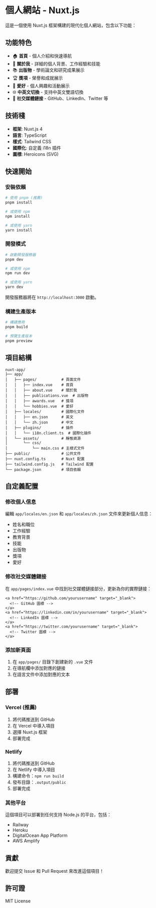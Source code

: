 # 個人網站 - Nuxt.js

這是一個使用 Nuxt.js 框架構建的現代化個人網站，包含以下功能：

## 功能特色

- 🏠 **首頁** - 個人介紹和快速導航
- 👤 **關於我** - 詳細的個人背景、工作經驗和技能
- 📚 **出版物** - 學術論文和研究成果展示
- 🏆 **獎項** - 榮譽和成就展示
- 🎨 **愛好** - 個人興趣和活動展示
- 🌐 **中英文切換** - 支持中英文雙語切換
- 🔗 **社交媒體鏈接** - GitHub、LinkedIn、Twitter 等

## 技術棧

- **框架**: Nuxt.js 4
- **語言**: TypeScript
- **樣式**: Tailwind CSS
- **國際化**: 自定義 i18n 插件
- **圖標**: Heroicons (SVG)

## 快速開始

### 安裝依賴

```bash
# 使用 pnpm (推薦)
pnpm install

# 或使用 npm
npm install

# 或使用 yarn
yarn install
```

### 開發模式

```bash
# 啟動開發服務器
pnpm dev

# 或使用 npm
npm run dev

# 或使用 yarn
yarn dev
```

開發服務器將在 `http://localhost:3000` 啟動。

### 構建生產版本

```bash
# 構建應用
pnpm build

# 預覽生產版本
pnpm preview
```

## 項目結構

```
nuxt-app/
├── app/
│   ├── pages/           # 頁面文件
│   │   ├── index.vue    # 首頁
│   │   ├── about.vue    # 關於我
│   │   ├── publications.vue  # 出版物
│   │   ├── awards.vue   # 獎項
│   │   └── hobbies.vue  # 愛好
│   ├── locales/         # 國際化文件
│   │   ├── en.json      # 英文
│   │   └── zh.json      # 中文
│   ├── plugins/         # 插件
│   │   └── i18n.client.ts  # 國際化插件
│   └── assets/          # 靜態資源
│       └── css/
│           └── main.css # 主樣式文件
├── public/              # 公共文件
├── nuxt.config.ts       # Nuxt 配置
├── tailwind.config.js   # Tailwind 配置
└── package.json         # 項目依賴
```

## 自定義配置

### 修改個人信息

編輯 `app/locales/en.json` 和 `app/locales/zh.json` 文件來更新個人信息：

- 姓名和職位
- 工作經驗
- 教育背景
- 技能
- 出版物
- 獎項
- 愛好

### 修改社交媒體鏈接

在 `app/pages/index.vue` 中找到社交媒體鏈接部分，更新為你的實際鏈接：

```vue
<a href="https://github.com/yourusername" target="_blank">
  <!-- GitHub 圖標 -->
</a>
<a href="https://linkedin.com/in/yourusername" target="_blank">
  <!-- LinkedIn 圖標 -->
</a>
<a href="https://twitter.com/yourusername" target="_blank">
  <!-- Twitter 圖標 -->
</a>
```

### 添加新頁面

1. 在 `app/pages/` 目錄下創建新的 `.vue` 文件
2. 在導航欄中添加對應的鏈接
3. 在語言文件中添加對應的文本

## 部署

### Vercel (推薦)

1. 將代碼推送到 GitHub
2. 在 Vercel 中導入項目
3. 選擇 Nuxt.js 框架
4. 部署完成

### Netlify

1. 將代碼推送到 GitHub
2. 在 Netlify 中導入項目
3. 構建命令：`npm run build`
4. 發布目錄：`.output/public`
5. 部署完成

### 其他平台

這個項目可以部署到任何支持 Node.js 的平台，包括：

- Railway
- Heroku
- DigitalOcean App Platform
- AWS Amplify

## 貢獻

歡迎提交 Issue 和 Pull Request 來改進這個項目！

## 許可證

MIT License
